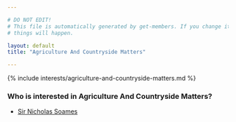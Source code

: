 ```yaml
---

# DO NOT EDIT!
# This file is automatically generated by get-members. If you change it, bad
# things will happen.

layout: default
title: "Agriculture And Countryside Matters"

---
```


{% include interests/agriculture-and-countryside-matters.md %}

### Who is interested in Agriculture And Countryside Matters?


* [Sir Nicholas Soames](/members/sir-nicholas-soames.html)
